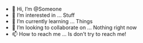 - 👋 Hi, I’m @Someone
- 👀 I’m interested in ... Stuff
- 🌱 I’m currently learning ... Things
- 💞️ I’m looking to collaborate on ... Nothing right now      
- 📫 How to reach me ... Is don't try to reach me!

<!---
shxhriarytg/shxhriarytg is a ✨ special ✨ repository because its `README.md` (this file) appears on your GitHub profile.
You can click the Preview link to take a look at your changes.
--->
